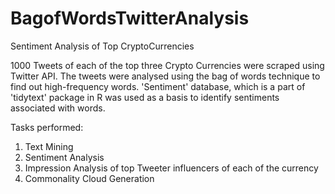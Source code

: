 # BagofWordsTwitterAnalysis
Sentiment Analysis of Top CryptoCurrencies

1000 Tweets of each of the top three Crypto Currencies were scraped using Twitter API. The tweets were analysed using the bag of words technique to find out high-frequency words. 'Sentiment' database, which is a part of 'tidytext' package in R was used as a basis to identify sentiments associated with words. 

Tasks performed:
1. Text Mining
2. Sentiment Analysis
3. Impression Analysis of top Tweeter influencers of each of the currency
4. Commonality Cloud Generation

